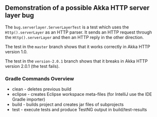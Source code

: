 ## Demonstration of a possible Akka HTTP server layer bug
The `bug.serverlayer.ServerLayerTest` is a test which uses the `Http().serverLayer` as an HTTP parser. It sends an HTTP request through the `Http().serverLayer` and then an HTTP reply in the other direction.

The test in the `master` branch shows that it works correctly in Akka HTTP version 1.0.

The test in the `version-2.0.1` branch shows that it breaks in Akka HTTP version 2.0.1 (the test fails).

### Gradle Commands Overview
 * clean - deletes previous build
 * eclipse - creates Eclipse workspace meta-files (for IntelliJ use the IDE Gradle importer)
 * build - builds project and creates jar files of subprojects
 * test - execute tests and produce TestNG output in build/test-results
